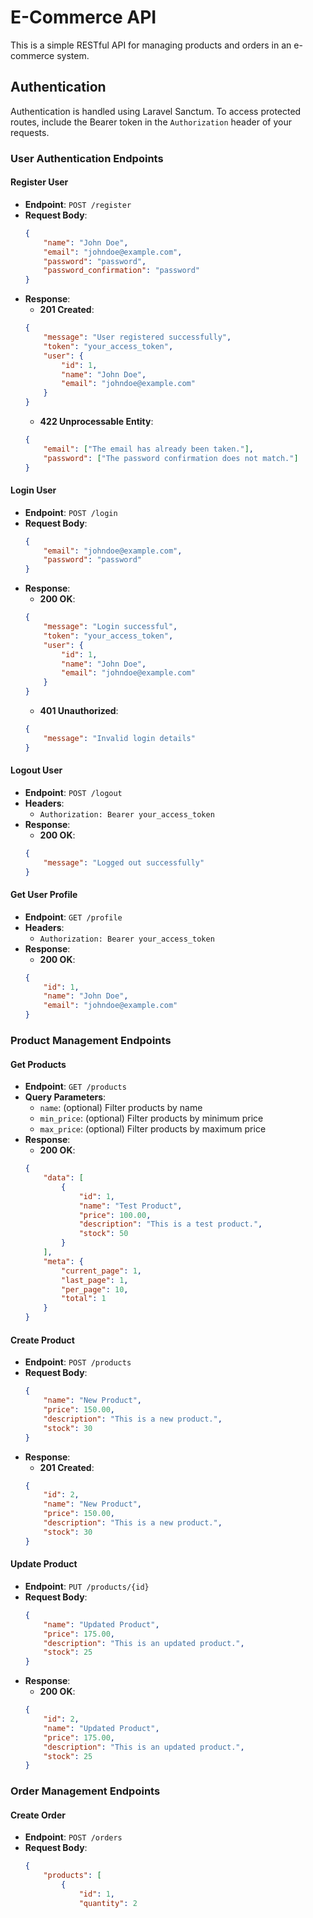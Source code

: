 # E-Commerce API

This is a simple RESTful API for managing products and orders in an e-commerce system.


## Authentication

Authentication is handled using Laravel Sanctum. To access protected routes, include the Bearer token in the `Authorization` header of your requests.

### User Authentication Endpoints

#### Register User

- **Endpoint**: `POST /register`
- **Request Body**:
    ```json
    {
        "name": "John Doe",
        "email": "johndoe@example.com",
        "password": "password",
        "password_confirmation": "password"
    }
    ```
- **Response**:
    - **201 Created**:
    ```json
    {
        "message": "User registered successfully",
        "token": "your_access_token",
        "user": {
            "id": 1,
            "name": "John Doe",
            "email": "johndoe@example.com"
        }
    }
    ```
    - **422 Unprocessable Entity**:
    ```json
    {
        "email": ["The email has already been taken."],
        "password": ["The password confirmation does not match."]
    }
    ```

#### Login User

- **Endpoint**: `POST /login`
- **Request Body**:
    ```json
    {
        "email": "johndoe@example.com",
        "password": "password"
    }
    ```
- **Response**:
    - **200 OK**:
    ```json
    {
        "message": "Login successful",
        "token": "your_access_token",
        "user": {
            "id": 1,
            "name": "John Doe",
            "email": "johndoe@example.com"
        }
    }
    ```
    - **401 Unauthorized**:
    ```json
    {
        "message": "Invalid login details"
    }
    ```

#### Logout User

- **Endpoint**: `POST /logout`
- **Headers**:
    - `Authorization: Bearer your_access_token`
- **Response**:
    - **200 OK**:
    ```json
    {
        "message": "Logged out successfully"
    }
    ```

#### Get User Profile

- **Endpoint**: `GET /profile`
- **Headers**:
    - `Authorization: Bearer your_access_token`
- **Response**:
    - **200 OK**:
    ```json
    {
        "id": 1,
        "name": "John Doe",
        "email": "johndoe@example.com"
    }
    ```

### Product Management Endpoints

#### Get Products

- **Endpoint**: `GET /products`
- **Query Parameters**:
    - `name`: (optional) Filter products by name
    - `min_price`: (optional) Filter products by minimum price
    - `max_price`: (optional) Filter products by maximum price
- **Response**:
    - **200 OK**:
    ```json
    {
        "data": [
            {
                "id": 1,
                "name": "Test Product",
                "price": 100.00,
                "description": "This is a test product.",
                "stock": 50
            }
        ],
        "meta": {
            "current_page": 1,
            "last_page": 1,
            "per_page": 10,
            "total": 1
        }
    }
    ```

#### Create Product

- **Endpoint**: `POST /products`
- **Request Body**:
    ```json
    {
        "name": "New Product",
        "price": 150.00,
        "description": "This is a new product.",
        "stock": 30
    }
    ```
- **Response**:
    - **201 Created**:
    ```json
    {
        "id": 2,
        "name": "New Product",
        "price": 150.00,
        "description": "This is a new product.",
        "stock": 30
    }
    ```

#### Update Product

- **Endpoint**: `PUT /products/{id}`
- **Request Body**:
    ```json
    {
        "name": "Updated Product",
        "price": 175.00,
        "description": "This is an updated product.",
        "stock": 25
    }
    ```
- **Response**:
    - **200 OK**:
    ```json
    {
        "id": 2,
        "name": "Updated Product",
        "price": 175.00,
        "description": "This is an updated product.",
        "stock": 25
    }
    ```

### Order Management Endpoints

#### Create Order

- **Endpoint**: `POST /orders`
- **Request Body**:
    ```json
    {
        "products": [
            {
                "id": 1,
                "quantity": 2
        

